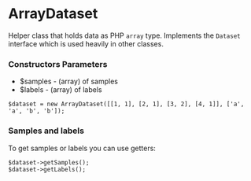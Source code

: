 # ArrayDataset

Helper class that holds data as PHP `array` type. Implements the `Dataset` interface which is used heavily in other classes.

### Constructors Parameters

* $samples - (array) of samples
* $labels - (array) of labels

```
$dataset = new ArrayDataset([[1, 1], [2, 1], [3, 2], [4, 1]], ['a', 'a', 'b', 'b']);
```

### Samples and labels

To get samples or labels you can use getters:

```
$dataset->getSamples();
$dataset->getLabels();
```
